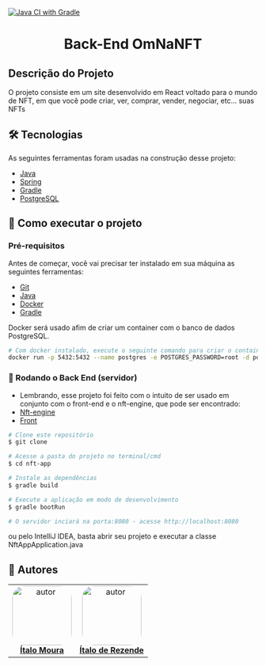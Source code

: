 [![Java CI with Gradle](https://github.com/itmoura/nft-app/actions/workflows/maven.yml/badge.svg)](https://github.com/itmoura/nft-app/actions/workflows/maven.yml)

<h1 align="center"> Back-End OmNaNFT </h1>

## Descrição do Projeto

<p>O projeto consiste em um site desenvolvido em React voltado para o mundo de NFT, em que você pode criar, ver, comprar, vender, negociar, etc... suas NFTs</p>

## 🛠 Tecnologias

As seguintes ferramentas foram usadas na construção desse projeto:

- [Java](https://www.java.com/pt-BR/)
- [Spring](https://spring.io/)
- [Gradle](https://gradle.org/)
- [PostgreSQL](https://www.postgresql.org/)

## 🚀 Como executar o projeto

### Pré-requisitos

Antes de começar, você vai precisar ter instalado em sua máquina as seguintes ferramentas:

- [Git](https://git-scm.com)
- [Java](https://www.java.com/pt-BR/)
- [Docker](https://www.docker.com/)
- [Gradle](https://gradle.org/)

Docker será usado afim de criar um container com o banco de dados PostgreSQL.
```bash
# Com docker instalado, execute o seguinte comando para criar o container
docker run -p 5432:5432 --name postgres -e POSTGRES_PASSWORD=root -d postgres
```

### 🎲 Rodando o Back End (servidor)

- Lembrando, esse projeto foi feito com o intuito de ser usado em conjunto com o front-end e o nft-engine, que pode ser encontrado:
- [Nft-engine](https://github.com/itmoura/nft-engine)
- [Front](https://github.com/ItaloRez/OmNaNFT-Front/)

```bash
# Clone este repositório
$ git clone

# Acesse a pasta do projeto no terminal/cmd
$ cd nft-app

# Instale as dependências
$ gradle build

# Execute a aplicação em modo de desenvolvimento
$ gradle bootRun

# O servidor inciará na porta:8080 - acesse http://localhost:8080
```
ou pelo IntelliJ IDEA, basta abrir seu projeto e executar a classe NftAppApplication.java

## 👥 Autores

<table  style="text-align:center; border: none" >
<tr>

<td align="center"> 
<a href="https://github.com/itmoura" style="text-align:center;">
<img style="border-radius: 20%;" src="https://github.com/itmoura.png" width="120px;" alt="autor"/><br> <strong> Ítalo Moura </strong>
</a>
</td>

<td align="center"> 
<a href="https://github.com/ItaloRez" styles="text-align:center;">
<img style="border-radius: 20%;" src="https://github.com/ItaloRez.png" width="120px;" alt="autor"/><br><strong> Ítalo de Rezende </strong>
</a>
</td>

</tr>
</table>
